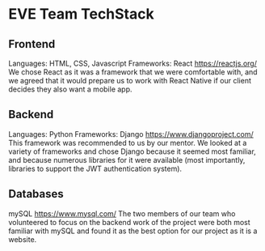 # EVE Team TechStack
 
## Frontend
 
Languages: HTML, CSS, Javascript
Frameworks: React
https://reactjs.org/
We chose React as it was a framework that we were comfortable with, and we agreed that it would 
prepare us to work with React Native if our client decides they also want a mobile app. 
 
## Backend
 
Languages: Python
Frameworks: Django
https://www.djangoproject.com/
This framework was recommended to us by our mentor. We looked at a variety of frameworks and chose Django because it seemed most familiar, 
and because numerous libraries for it were available (most importantly, libraries to support the JWT authentication system).

## Databases
 
mySQL
https://www.mysql.com/
The two members of our team who volunteered to focus on the backend work of the project were both most familiar with mySQL
and found it as the best option for our project as it is a website. 



